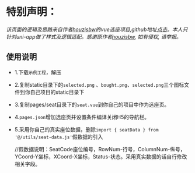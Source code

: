 # 特别声明：
*该页面的逻辑及思路来自作者[houzisbw](https://github.com/houzisbw)的vue选座项目,github地址[点击](https://github.com/houzisbw/MeiTuanCinemaSmartChoose)。本人只针对uni-app做了样式及逻辑适配。感谢原作者[houzisbw](https://github.com/houzisbw), 如有侵权, 请举报。*


## 使用说明

* 1.下载`示例工程`，解压
* 2.复制static目录下的`selected.png` 、`bought.png`、`selected.png`三个图标文件到你自己项目的static目录下
* 3.复制pages/seat目录下的`seat.vue`到你自己的项目中作为选座页。
* 4.`pages.json`增加选座页并设置条件编译关闭H5的导航栏。
* 5.采用你自己的真实座位数据，删除`import { seatData } from '@/utils/seat-data.js'`假数据的引入

    //假数据说明：SeatCode座位编号，RowNum-行号，ColumnNum-纵号，YCoord-Y坐标，XCoord-X坐标，Status-状态。采用真实数据的话自行修改相关字段。
